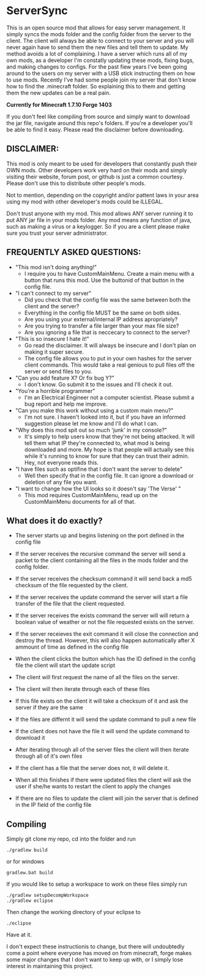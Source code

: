 ServerSync
=========

This is an open source mod that allows for easy server management. It simply syncs the mods folder and the config folder from the server to the client. The client will always be able to connect to your server and you will never again have to send them the new files and tell them to update. My method avoids a lot of complaining. I have a server which runs all of my own mods, as a developer I'm constatly updating these mods, fixing bugs, and making changes to configs. For the past fiew years I've been going around to the users on my server with a USB stick instructing them on how to use mods. Recently I've had some people join my server that don't know how to find the .minecraft folder. So explaining this to them and getting them the new updates can be a real pain.

**Currently for Minecraft 1.7.10 Forge 1403**

If you don't feel like compiling from source and simply want to download the jar file, navigate around this repo's folders. If you're a developer you'll be able to find it easy. Please read the disclaimer before downloading.

DISCLAIMER:
-----------

This mod is only meant to be used for developers that constantly push their OWN mods. Other developers work very hard on their mods and simply visiting their website, forum post, or github is just a common courtesy. Please don't use this to distribute other people's mods.

Not to mention, depending on the copyright and/or pattent laws in your area using my mod with other developer's mods could be ILLEGAL.

Don't trust anyone with my mod. This mod allows ANY server running it to put ANY jar file in your mods folder. Any mod means any function of java, such as making a virus or a keylogger. So if you are a client please make sure you trust your server administrator.

FREQUENTLY ASKED QUESTIONS:
-----------
* "This mod isn't doing anything!"
  * I require you to have CustomMainMenu. Create a main menu with a button that runs this mod. Use the buttonid of that button in the config file.
* "I can't connect to my server"
  * Did you check that the config file was the same between both the client and the server?
  * Everything in the config file MUST be the same on both sides.
  * Are you using your external/internal IP address apropriately?
  * Are you trying to transfer a file larger than your max file size?
  * Are you ignoring a file that is neccecary to connect to the server?
* "This is so insecure I hate it!"
  * Go read the disclaimer. It will always be insecure and I don't plan on making it super secure.
  * The config file allows you to put in your own hashes for the server client commands. This would take a real genious to pull files off the server or send files to you.
* "Can you add feature X? Or fix bug Y?"
  * I don't know. Go submit it to the issues and I'll check it out.
* "You're a horrible programmer"
  * I'm an Electrical Engineer not a computer scientist. Please submit a bug report and help me improve.
* "Can you make this work without using a custom main menu?"
  * I'm not sure. I haven't looked into it, but if you have an informed suggestion please let me know and I'll do what I can.
* "Why does this mod spit out so much 'junk' in my console?"
  * It's simply to help users know that they're not being attacked. It will tell them what IP they're connected to, what mod is being downloaded and more. My hope is that people will actually see this while it's running to know for sure that they can trust their admin. Hey, not everyone reads this.
* "I have files such as optifine that I don't want the server to delete"
  * Well then specify that in the config file. It can ignore a download or deletion of any file you want.
* "I want to change how the UI looks so it doesn't say 'The Verse' "
  * This mod requires CustomMainMenu, read up on the CustomMainMenu documents for all of that.

What does it do exactly?
-----------

* The server starts up and begins listening on the port defined in the config file
* If the server receives the recursive command the server will send a packet to the client containing all the files in the mods folder and the config folder.
* If the server receives the checksum command it will send back a md5 checksum of the file requested by the client.
* If the server receives the update command the server will start a file transfer of the file that the client requested.
* If the server receives the exists command the server will will return a boolean value of weather or not the file requested exists on the server.
* If the server receieves the exit command it will close the connection and destroy the thread. However, this will also happen automatically after X ammount of time as defined in the config file
 
* When the client clicks the button which has the ID defined in the config file the client will start the update script
* The client will first request the name of all the files on the server.
* The client will then iterate through each of these files
* If this file exists on the client it will take a checksum of it and ask the server if they are the same
* If the files are differnt it will send the update command to pull a new file
* If the client does not have the file it will send the update command to download it
* After iterating through all of the server files the client will then iterate through all of it's own files
* If the client has a file that the server does not, it will delete it.
* When all this finishes if there were updated files the client will ask the user if she/he wants to restart the client to apply the changes
* If there are no files to update the client will join the server that is defined in the IP field of the config file

Compiling
--------------

Simply git clone my repo, cd into the folder and run 
```
./gradlew build
```
or for windows
```
gradlew.bat build
```

If you would like to setup a workspace to work on these files simply run
```
./gradlew setupDecompWorkspace
./gradlew eclipse
```

Then change the working directory of your eclipse to 
```
./eclipse
```

Have at it.

I don't expect these instructionis to change, but there will undoubtedly come a point where everyone has moved on from minecraft, forge makes some major changes that I don't want to keep up with, or I simply lose interest in maintaining this project.
